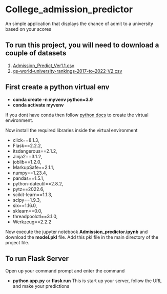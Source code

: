 # College_admission_predictor
An simple application that displays the chance of admit to a university based on your scores

## To run this project, you will need to download a couple of datasets
1. [Admission_Predict_Ver1.1.csv](https://www.kaggle.com/code/suneelpatel/graduate-admission-analysis-and-prediction/data?select=Admission_Predict_Ver1.1.csv)
2. [qs-world-university-rankings-2017-to-2022-V2.csv](https://www.kaggle.com/datasets/padhmam/qs-world-university-rankings-2017-2022)

## First create a python virtual env 
  * **conda create -n myvenv python=3.9**
  * **conda activate myvenv**

If you dont have conda then follow [python docs](https://docs.python.org/3/library/venv.html) to create the virtual environment.

Now install the required libraries inside the virtual environment
* click==8.1.3,
* Flask==2.2.2,
* itsdangerous==2.1.2,
* Jinja2==3.1.2,
* joblib==1.2.0,
* MarkupSafe==2.1.1,
* numpy==1.23.4,
* pandas==1.5.1,
* python-dateutil==2.8.2,
* pytz==2022.6,
* scikit-learn==1.1.3,
* scipy==1.9.3,
* six==1.16.0,
* sklearn==0.0,
* threadpoolctl==3.1.0,
* Werkzeug==2.2.2

Now execute the jupyter notebook **Admission_predictor.ipynb** and download the **model.pkl** file.
Add this pkl file in the main directory of the project file.

## To run Flask Server

Open up your command prompt and enter the command 
 * **python app.py** or **flask run**
This is start up your server, follow the URL and make your predictions

